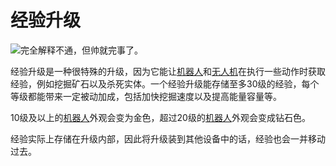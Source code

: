# 经验升级

![完全解释不通，但帅就完事了。](oredict:oc:experienceUpgrade)

经验升级是一种很特殊的升级，因为它能让[机器人](../block/robot.md)和[无人机](drone.md)在执行一些动作时获取经验，例如挖掘矿石以及杀死实体。一个经验升级能存储至多30级的经验，每个等级都能带来一定被动加成，包括加快挖掘速度以及提高能量容量等。

10级及以上的[机器人](../block/robot.md)外观会变为金色，超过20级的[机器人](../block/robot.md)外观会变成钻石色。

经验实际上存储在升级内部，因此将升级装到其他设备中的话，经验也会一并移动过去。
